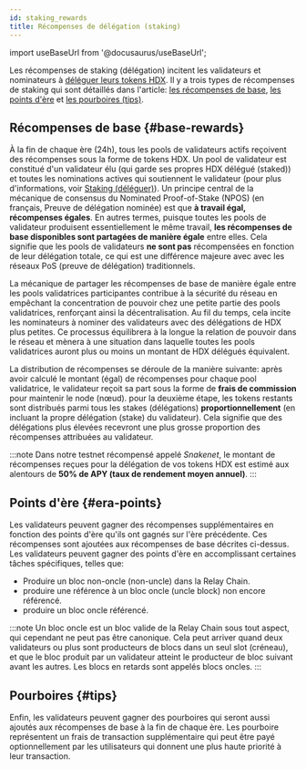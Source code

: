 ```yaml
---
id: staking_rewards
title: Récompenses de délégation (staking)
---
```


import useBaseUrl from '@docusaurus/useBaseUrl';

Les récompenses de staking (délégation) incitent les validateurs et nominateurs à [déléguer leurs tokens HDX](/staking). Il y a trois types de récompenses de staking qui sont détaillés dans l'article: [les récompenses de base](#base-rewards), [les points d'ère](#era-points) et [les pourboires (tips)](#tips).

## Récompenses de base {#base-rewards}

À la fin de chaque ère (24h), tous les pools de validateurs actifs reçoivent des récompenses sous la forme de tokens HDX. Un pool de validateur est constitué d'un validateur élu (qui garde ses propres HDX délégué (staked)) et toutes les nominations actives qui soutiennent le validateur (pour plus d'informations, voir [Staking (déléguer)](/staking)). Un principe central de la mécanique de consensus du Nominated Proof-of-Stake (NPOS) (en français, Preuve de délégation nominée) est que **à travail égal, récompenses égales**. En autres termes, puisque toutes les pools de validateur produisent essentiellement le même travail, **les récompenses de base disponibles sont partagées de manière égale** entre elles. Cela signifie que les pools de validateurs **ne sont pas** récompensées en fonction de leur délégation totale, ce qui est une différence majeure avec avec les réseaux PoS (preuve de délégation) traditionnels. 

La mécanique de partager les récompenses de base de manière égale entre les pools validatrices participantes contribue à la sécurité du réseau en empêchant la concentration de pouvoir chez une petite partie des pools validatrices, renforçant ainsi la décentralisation. Au fil du temps, cela incite les nominateurs à nominer des validateurs avec des délégations de HDX plus petites. Ce processus équilibrera à la longue la relation de pouvoir dans le réseau et mènera à une situation dans laquelle toutes les pools validatrices auront plus ou moins un montant de HDX délégués équivalent.

La distribution de récompenses se déroule de la manière suivante: après avoir calculé le montant (égal) de récompenses pour chaque pool validatrice, le validateur reçoit sa part sous la forme de **frais de commission** pour maintenir le node (nœud). pour la deuxième étape, les tokens restants sont distribués parmi tous les stakes (délégations) **proportionnellement** (en incluant la propre délégation (stake) du validateur). Cela signifie que des délégations plus élevées recevront une plus grosse proportion des récompenses attribuées au validateur.

:::note
Dans notre testnet récompensé appelé _Snakenet_, le montant de récompenses reçues pour la délégation de vos tokens HDX est estimé aux alentours de **50% de APY (taux de rendement moyen annuel)**.
:::

## Points d'ère {#era-points}

Les validateurs peuvent gagner des récompenses supplémentaires en fonction des points d'ère qu'ils ont gagnés sur l'ère précédente. Ces récompenses sont ajoutées aux récompenses de base décrites ci-dessus. Les validateurs peuvent gagner des points d'ère en accomplissant certaines tâches spécifiques, telles que:

* Produire un bloc non-oncle (non-uncle) dans la Relay Chain.
* produire une référence à un bloc oncle (uncle block) non encore référencé.
* produire un bloc oncle référencé.

:::note
Un bloc oncle est un bloc valide de la Relay Chain sous tout aspect, qui cependant ne peut pas être canonique. Cela peut arriver quand deux validateurs ou plus sont producteurs de blocs dans un seul slot (créneau), et que le bloc produit par un validateur atteint le producteur de bloc suivant avant les autres. Les blocs en retards sont appelés blocs oncles.
:::

## Pourboires {#tips}

Enfin, les validateurs peuvent gagner des pourboires qui seront aussi ajoutés aux récompenses de base à la fin de chaque ère. Les pourboire représentent un frais de transaction supplémentaire qui peut être payé optionnellement par les utilisateurs qui donnent une plus haute priorité à leur transaction.
